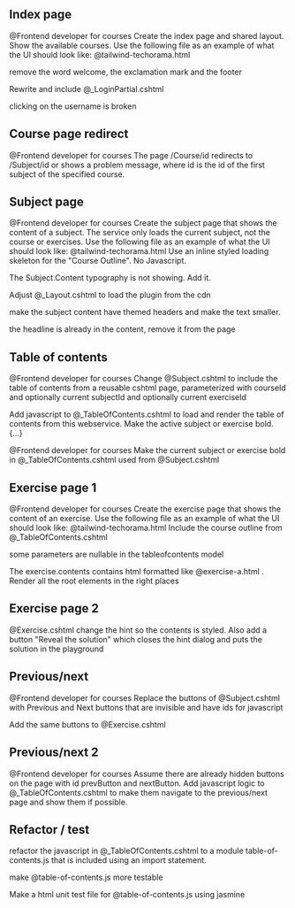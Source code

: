 ## Index page

@Frontend developer for courses
Create the index page and shared layout.
Show the available courses.
Use the following file as an example of what the UI should look like: @tailwind-techorama.html

remove the word welcome, the exclamation mark and the footer

Rewrite and include @_LoginPartial.cshtml

clicking on the username is broken

## Course page redirect

@Frontend developer for courses
The page /Course/id redirects to /Subject/id or shows a problem message, where id is the id of the first subject of the specified course.

## Subject page

@Frontend developer for courses
Create the subject page that shows the content of a subject.
The service only loads the current subject, not the course or exercises.
Use the following file as an example of what the UI should look like: @tailwind-techorama.html
Use an inline styled loading skeleton for the "Course Outline". No Javascript.

The Subject.Content typography is not showing. Add it.

Adjust @_Layout.cshtml to load the plugin from the cdn

make the subject content have themed headers and make the text smaller.

the headline is already in the content, remove it from the page

## Table of contents

@Frontend developer for courses
Change @Subject.cshtml to include the table of contents from a reusable cshtml page, parameterized with courseId and optionally current subjectId and optionally current exerciseId

Add javascript to @_TableOfContents.cshtml to load and render the table of contents from this webservice. Make the active subject or exercise bold.
{...}

@Frontend developer for courses Make the current subject or exercise bold in @_TableOfContents.cshtml used from @Subject.cshtml

## Exercise page 1

@Frontend developer for courses
Create the exercise page that shows the content of an exercise.
Use the following file as an example of what the UI should look like: @tailwind-techorama.html
Include the course outline from @_TableOfContents.cshtml

some parameters are nullable in the tableofcontents model

The exercise.contents contains html formatted like @exercise-a.html . Render all the root elements in the right places

## Exercise page 2

@Exercise.cshtml change the hint so the contents is styled.
Also add a button "Reveal the solution" which closes the hint dialog and puts the solution in the playground

## Previous/next
@Frontend developer for courses Replace the buttons of @Subject.cshtml with Previous and Next buttons that are invisible and have ids for javascript

Add the same buttons to @Exercise.cshtml

## Previous/next 2

@Frontend developer for courses
Assume there are already hidden buttons on the page with id prevButton and nextButton.
Add javascript logic to @_TableOfContents.cshtml to make them navigate to the previous/next page and show them if possible.

## Refactor / test

refactor the javascript in @_TableOfContents.cshtml to a module table-of-contents.js that is included using an import statement.

make @table-of-contents.js more testable

Make a html unit test file for @table-of-contents.js using jasmine